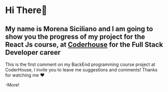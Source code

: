 # Hi There👋

## My name is Morena Siciliano and I am going to show you the progress of my project for the React Js course, at [Coderhouse](https://www.coderhouse.com/) for the Full Stack Developer career

This is the first comment on my BackEnd programming course project at CoderHouse, I invite you to leave me suggestions and comments! Thanks for watching me ❤️

-More!
